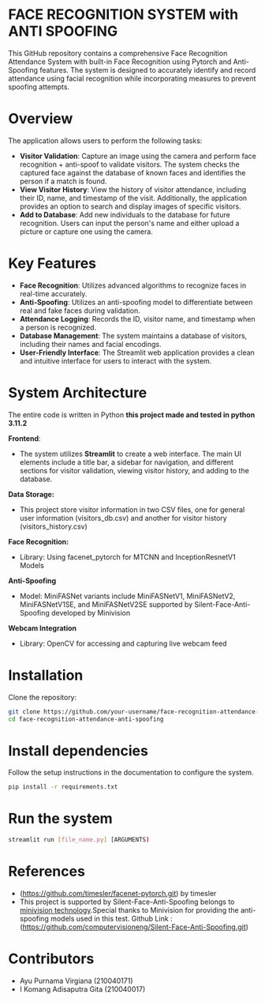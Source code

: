 # FACE RECOGNITION SYSTEM with ANTI SPOOFING
This GitHub repository contains a comprehensive Face Recognition Attendance System with built-in Face Recognition using Pytorch and Anti-Spoofing features. The system is designed to accurately identify and record attendance using facial recognition while incorporating measures to prevent spoofing attempts.

# Overview
The application allows users to perform the following tasks:
- **Visitor Validation**: Capture an image using the camera and perform face recognition + anti-spoof to validate visitors. The system checks the captured face against the database of known faces and identifies the person if a match is found.
- **View Visitor History**: View the history of visitor attendance, including their ID, name, and timestamp of the visit. Additionally, the application provides an option to search and display images of specific visitors.
- **Add to Database**: Add new individuals to the database for future recognition. Users can input the person's name and either upload a picture or capture one using the camera.

# Key Features
- **Face Recognition**: Utilizes advanced algorithms to recognize faces in real-time accurately.
- **Anti-Spoofing**: Utilizes an anti-spoofing model to differentiate between real and fake faces during validation.
- **Attendance Logging**: Records the ID, visitor name, and timestamp when a person is recognized.
- **Database Management**: The system maintains a database of visitors, including their names and facial encodings.
- **User-Friendly Interface**: The Streamlit web application provides a clean and intuitive interface for users to interact with the system.

# System Architecture
The entire code is written in Python **this project made and tested in python 3.11.2**

**Frontend**: 
- The system utilizes **Streamlit** to create a web interface. The main UI elements include a title bar, a sidebar for navigation, and different sections for
  visitor validation, viewing visitor history, and adding to the database.

**Data Storage:**
- This project store visitor information in two CSV files, one for general user information (visitors_db.csv) and another for visitor history (visitors_history.csv)

**Face Recognition:**
- Library:
  Using facenet_pytorch for MTCNN and InceptionResnetV1 Models

**Anti-Spoofing**
- Model:
  MiniFASNet variants include MiniFASNetV1, MiniFASNetV2, MiniFASNetV1SE, and MiniFASNetV2SE supported by Silent-Face-Anti-Spoofing developed by Minivision
  
**Webcam Integration**
- Library:
  OpenCV for accessing and capturing live webcam feed

# Installation
Clone the repository:
```bash
git clone https://github.com/your-username/face-recognition-attendance-anti-spoofing.git
cd face-recognition-attendance-anti-spoofing
```
# Install dependencies
Follow the setup instructions in the documentation to configure the system.
```bash
pip install -r requirements.txt
```
# Run the system
```bash
streamlit run [file_name.py] [ARGUMENTS)
```
   
# References
- (https://github.com/timesler/facenet-pytorch.git) by timesler
- This project is supported by Silent-Face-Anti-Spoofing belongs to [minivision technology](https://www.minivision.cn/).Special thanks to Minivision for providing the anti-spoofing models used in this test. Github Link : (https://github.com/computervisioneng/Silent-Face-Anti-Spoofing.git)


# Contributors
- Ayu Purnama Virgiana (210040171)
- I Komang Adisaputra Gita (210040017)
